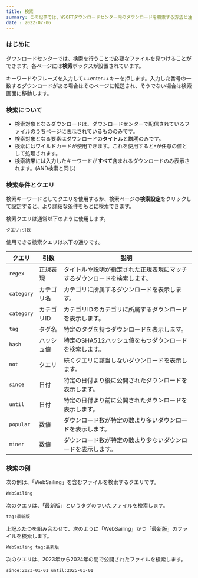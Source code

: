 ```yaml
---
title: 検索
summary: この記事では、WSOFTダウンロードセンター内のダウンロードを検索する方法と注意点について説明します。
date : 2022-07-06
---
```


### はじめに
ダウンロードセンターでは、検索を行うことで必要なファイルを見つけることができます。各ページには**検索**ボックスが設置されています。

キーワードやフレーズを入力して++enter++キーを押します。入力した番号の一致するダウンロードがある場合はそのページに転送され、そうでない場合は検索画面に移動します。

### 検索について

- 検索対象となるダウンロードは、ダウンロードセンターで配信されているファイルのうちページに表示されているもののみです。
- 検索対象となる要素はダウンロードの**タイトル**と**説明**のみです。
- 検索にはワイルドカードが使用できます。これを使用すると`*`が任意の値として処理されます。
- 検索結果には入力したキーワードが**すべて**含まれるダウンロードのみ表示されます。(AND検索と同じ)

### 検索条件とクエリ
検索キーワードとしてクエリを使用するか、検索ページの**検索設定**をクリックして設定すると、より詳細な条件をもとに検索できます。

検索クエリは通常以下のように使用します。

```txt title="検索クエリ"
クエリ:引数
```

使用できる検索クエリは以下の通りです。

|クエリ|引数|説明|
|---|---|---|
|`regex`|正規表現|タイトルや説明が指定された正規表現にマッチするダウンロードを検索します。|
|`category`|カテゴリ名|カテゴリに所属するダウンロードを表示します。|
|`category`|カテゴリID|カテゴリIDのカテゴリに所属するダウンロードを表示します。|
|`tag`|タグ名|特定のタグを持つダウンロードを表示します。|
|`hash`|ハッシュ値|特定のSHA512ハッシュ値をもつダウンロードを検索します。|
|`not`|クエリ|続くクエリに該当しないダウンロードを表示します。|
|`since`|日付|特定の日付より後に公開されたダウンロードを表示します。|
|`until`|日付|特定の日付より前に公開されたダウンロードを表示します。|
|`popular`|数値|ダウンロード数が特定の数より多いダウンロードを表示します。|
|`miner`|数値|ダウンロード数が特定の数より少ないダウンロードを表示します。|

### 検索の例
次の例は、「WebSailing」を含むファイルを検索するクエリです。

```txt title="クエリ"
WebSailing
```

次のクエリは、「最新版」というタグのついたファイルを検索します。

```txt title="クエリ"
tag:最新版
```

上記ふたつを組み合わせて、次のように「WebSailing」かつ「最新版」のファイルを検索します。

```txt title="クエリ"
WebSailing tag:最新版
```

次のクエリは、2023年から2024年の間で公開されたファイルを検索します。

```txt title="クエリ"
since:2023-01-01 until:2025-01-01
```
